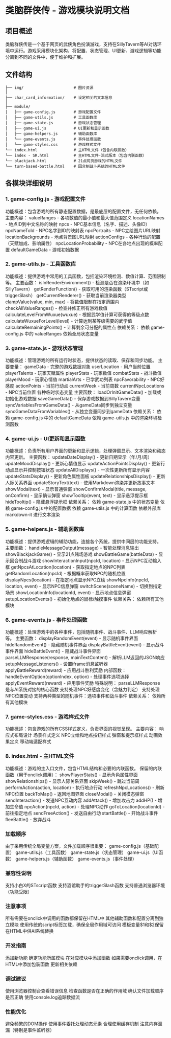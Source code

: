 # 类脑群侠传 - 游戏模块说明文档

## 项目概述
类脑群侠传是一个基于网页的武侠角色扮演游戏，支持在SillyTavern等AI对话环境中运行。游戏采用模块化架构，将配置、状态管理、UI更新、游戏逻辑等功能分离到不同的文件中，便于维护和扩展。

## 文件结构

```
├── img/                      # 图片资源
│ 
├── char_card_information/    # 设定相关的文本信息
│   
├── module/
│   ├── game-config.js        # 游戏配置文件
│   ├── game-utils.js         # 工具函数库
│   ├── game-state.js         # 游戏状态管理
│   ├── game-ui.js            # UI更新和显示函数
│   ├── game-helpers.js       # 辅助函数库
│   └── game-events.js        # 事件处理函数
│   └── game-styles.css       # 游戏样式文件 
└── index.html                # 主HTML文件（包含内联函数）
└── index - SR.html           # 主HTML文件-流式版本（包含内联函数）
└── blackjack.html            # 21点网页游戏的HTML文件
└── turn-based-battle.html    # 回合制战斗系统的HTML文件
```

## 各模块详细说明
### 1. game-config.js - 游戏配置文件
功能概述：包含游戏的所有静态配置数据，是最底层的配置文件，无任何依赖。
主要内容：
valueRanges - 各项数值的最小值和最大值范围定义
locationNames - 地点ID到中文名称的映射
npcs - NPC基本信息（名字、描述、头像ID）
npcNameToId - NPC名字到ID的映射表
npcPortraits - NPC立绘图片URL映射
locationBackgrounds - 地点背景图URL映射
actionConfigs - 各种行动的配置（天赋加成、影响属性）
npcLocationProbability - NPC在各地点出现的概率配置
defaultGameData - 游戏初始数据

### 2. game-utils.js - 工具函数库
功能概述：提供游戏中常用的工具函数，包括渲染环境检测、数值计算、范围限制等。
主要函数：
isInRenderEnvironment() - 检测是否在渲染环境中（如SillyTavern）
getRenderFunction() - 获取可用的渲染函数（STscript或triggerSlash）
getCurrentRenderer() - 获取当前渲染器类型
clampValue(value, min, max) - 将数值限制在指定范围内
checkAllValueRanges() - 检查并修正所有游戏数值
calculateLevelFromWuxue(wuxue) - 根据武学值计算可获得的等级点数
calculateWuxueForLevel(level) - 计算达到某等级需要的武学值
calculateRemainingPoints() - 计算剩余可分配的属性点
依赖关系：
依赖 game-config.js 中的 valueRanges
依赖全局状态变量

### 3. game-state.js - 游戏状态管理
功能概述：管理游戏的所有运行时状态，提供状态的读取、保存和同步功能。
主要变量：
gameData - 完整的游戏数据对象
userLocation - 用户当前位置
playerTalents - 玩家天赋属性
playerStats - 玩家数值
combatStats - 战斗数值
playerMood - 玩家心情值
martialArts - 已学武功列表
npcFavorability - NPC好感度
actionPoints - 当前行动点
currentWeek - 当前周数
currentNpcLocations - NPC当前位置
各种临时状态变量
主要函数：
loadOrInitGameData() - 加载或初始化游戏数据
saveGameData() - 保存游戏数据到SillyTavern变量
syncVariablesFromGameData() - 从gameData同步到独立变量
syncGameDataFromVariables() - 从独立变量同步到gameData
依赖关系：
依赖 game-config.js 中的 defaultGameData
依赖 game-utils.js 中的渲染环境检测函数

### 4. game-ui.js - UI更新和显示函数
功能概述：负责所有用户界面的更新和显示逻辑，处理弹窗显示、文本渲染和动态内容更新。
主要函数：
updateDateDisplay() - 更新日期显示（年/月/周）
updateMoodDisplay() - 更新心情值显示
updateActionPointsDisplay() - 更新行动点显示并控制按钮状态
updateAllDisplays() - 一次性更新所有显示内容
updateStatsDisplay() - 更新角色属性面板
updateRelationshipsDisplay() - 更新人际关系界面
updateStoryText(text) - 使用Markdown渲染并更新故事文本
showModal(text) - 显示普通弹窗
showConfirmModal(title, message, onConfirm) - 显示确认弹窗
showTooltip(event, text) - 显示悬浮提示框
hideTooltip() - 隐藏悬浮提示框
依赖关系：
依赖 game-state.js 中的状态变量
依赖 game-config.js 中的配置数据
依赖 game-utils.js 中的计算函数
依赖外部库 markdown-it 进行文本渲染

### 5. game-helpers.js - 辅助函数库
功能概述：提供游戏逻辑的辅助功能，连接各个系统，提供中间层的功能支持。
主要函数：
handleMessageOutput(message) - 智能处理消息输出
showBlackjackGame() - 显示21点赌场游戏
showBattleGame(battleData) - 显示回合制战斗游戏
showInteractionInput(npcId, location) - 显示NPC互动输入框
getNpcsAtLocation(location) - 获取指定地点的NPC列表
getRandomLocation(npcId) - 根据概率获取NPC的随机位置
displayNpcs(location) - 在指定地点显示NPC立绘
showNpcInfo(npcId, location, event) - 显示NPC信息弹窗
switchScene(sceneName) - 切换到指定场景
showLocationInfo(locationId, event) - 显示地点信息弹窗
setupLocationEvents() - 初始化地点的鼠标/触摸事件
依赖关系：
依赖所有其他模块

### 6. game-events.js - 事件处理函数
功能概述：处理游戏中的各种事件，包括随机事件、战斗事件、LLM响应解析等。
主要函数：
displayRandomEvent(event) - 显示随机事件界面
hideRandomEvent() - 隐藏随机事件界面
displayBattleEvent(event) - 显示战斗事件界面
hideBattleEvent() - 隐藏战斗事件界面
parseLLMResponse(response, mainTextContent) - 解析LLM返回的JSON响应
setupMessageListeners() - 设置iframe消息监听器
applyBattleReward(reward) - 应用战斗胜利奖励
内部函数：
handleEventOption(optionIndex, option) - 处理事件选项选择
applyEventReward(reward) - 应用事件奖励
特殊说明：
parseLLMResponse 是与AI系统对接的核心函数
支持处理NPC好感度变化（含魅力判定）
支持处理NPC位置变动
支持两种类型的随机事件：选项事件和战斗事件
依赖关系：
依赖所有其他模块

### 7. game-styles.css - 游戏样式文件
功能概述：包含游戏的所有CSS样式定义，负责界面的视觉呈现。
主要内容：
响应式布局设计
场景样式定义
NPC立绘和地点按钮样式
弹窗和提示框样式
动画效果定义
移动端适配样式

### 8. index.html - 主HTML文件
功能概述：游戏的主入口文件，包含HTML结构和必要的内联函数。
保留的内联函数（用于onclick调用）：
showPlayerStats() - 显示角色属性界面
showRelationships() - 显示人际关系界面
skipWeek() - 跳过当前周
performAction(action, location) - 执行地点行动
refreshNpcLocations() - 刷新NPC位置
backToMap() - 返回地图界面
closeModal() - 关闭模态弹窗
sendInteraction() - 发送NPC互动内容
addAttack() - 增加攻击力
addHP() - 增加生命值
npcAction(npcId, action) - 处理NPC动作
goToLocation(locationId) - 前往指定地点
sendFreeAction() - 发送自由行动
startBattle() - 开始战斗事件
fleeBattle() - 放弃战斗

### 加载顺序
由于采用传统全局变量方案，文件加载顺序很重要：
game-config.js（基础配置）
game-utils.js（工具函数）
game-state.js（状态管理）
game-ui.js（UI函数）
game-helpers.js（辅助函数）
game-events.js（事件处理）

### 兼容性说明
支持小白X的STscript函数
支持酒馆助手的triggerSlash函数
支持普通浏览器环境（功能受限）

### 注意事项
所有需要在onclick中调用的函数都保留在HTML中
其他辅助函数和配置分离到独立模块
使用传统的script标签加载，确保全局作用域可访问
模板变量\$1和\$2保留在HTML中供AI系统替换

### 开发指南
添加新功能
确定功能所属模块
在对应模块中添加函数
如果需要onclick调用，在HTML中添加包装函数
更新相关依赖

### 调试建议
使用浏览器控制台查看错误信息
检查函数是否在正确的作用域
确认文件加载顺序是否正确
使用console.log追踪数据流

### 性能优化
避免频繁的DOM操作
使用事件委托处理动态元素
合理使用缓存机制
注意内存泄漏（特别是事件监听器）